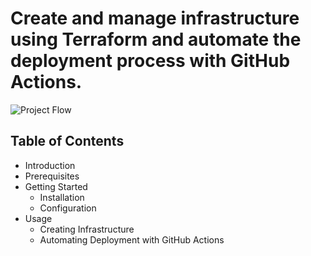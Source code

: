 # Create and manage infrastructure using Terraform and automate the deployment process with GitHub Actions.

![Project Flow](https://github.com/gauri17-pro/vpc-terraform-github-actions/assets/60473255/0e09102c-2949-4576-be43-39900a2c1a95)

## Table of Contents
* Introduction
* Prerequisites
* Getting Started
  * Installation
  * Configuration
* Usage
  * Creating Infrastructure
  * Automating Deployment with GitHub Actions


